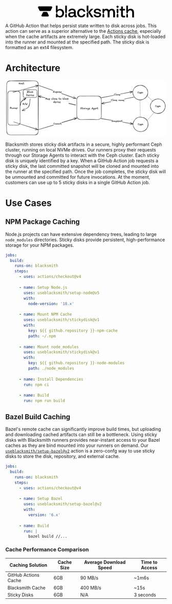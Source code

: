 <p align="center">
  <picture>
    <!-- Dark mode -->
    <source media="(prefers-color-scheme: dark)" srcset="./Blacksmith_Logo-White-Large.png" width="300">
    <!-- Light mode -->
    <source media="(prefers-color-scheme: light)" srcset="./Blacksmith_Logo-Black-Large.png" width="300">
    <img alt="Blacksmith Logo" src="./Blacksmith_Logo-Black-Large.png" width="300">
  </picture>
</p>

A GitHub Action that helps persist state written to disk across jobs. This action can serve as a superior alternative to the [Actions cache](https://github.com/useblacksmith/cache), especially when the cache artifacts are extremely large. Each sticky disk is hot-loaded into the runner and mounted at the specified path.
The sticky disk is formatted as an ext4 filesystem.

# Architecture

<p align="center">
  <picture>
    <!-- Dark mode -->
    <source media="(prefers-color-scheme: dark)" srcset="./arch-dark-mode.png" width="1000">
    <!-- Light mode -->
    <source media="(prefers-color-scheme: light)" srcset="./arch-light.png" width="1000">
    <img alt="Blacksmith Logo" src="./arch-light.png" width="1000">
  </picture>
</p>

Blacksmith stores sticky disk artifacts in a secure, highly performant Ceph cluster, running on local NVMe drives. Our runners proxy their requests through our Storage Agents to interact with the Ceph cluster. Each sticky disk is uniquely identified by a key. When a GitHub Action job requests a sticky disk, the last committed snapshot will be cloned and mounted into the runner at the specified path. Once the job completes, the sticky disk will be unmounted and committed for future invocations. At the moment, customers can use up to 5 sticky disks in a single GitHub Action job.

# Use Cases

## NPM Package Caching

Node.js projects can have extensive dependency trees, leading to large `node_modules` directories. Sticky disks provide persistent, high-performance storage for your NPM packages.

```yaml
jobs:
  build:
    runs-on: blacksmith
    steps:
      - uses: actions/checkout@v4
      
      - name: Setup Node.js
        uses: useblacksmith/setup-node@v5
        with:
          node-version: '18.x'
      
      - name: Mount NPM Cache
        uses: useblacksmith/stickydisk@v1
        with:
          key: ${{ github.repository }}-npm-cache
          path: ~/.npm
      
      - name: Mount node_modules
        uses: useblacksmith/stickydisk@v1
        with:
          key: ${{ github.repository }}-node-modules
          path: ./node_modules
      
      - name: Install Dependencies
        run: npm ci

      - name: Build
        run: npm run build
```

## Bazel Build Caching

Bazel's remote cache can significantly improve build times, but uploading and downloading cached artifacts can still be a bottleneck. Using sticky disks with Blacksmith runners provides near-instant access to your Bazel caches as they are bind mounted into your runners on demand. Our [`useblacksmith/setup-bazel@v2`](https://github.com/useblacksmith/setup-bazel) action is a zero-confg way to use sticky disks to store the disk, repository, and external cache.

```yaml
jobs:
  build:
    runs-on: blacksmith
    steps:
      - uses: actions/checkout@v4
      
      - name: Setup Bazel
        uses: useblacksmith/setup-bazel@v2
        with:
          version: '6.x'
      
      - name: Build
        run: |
          bazel build //...
```

### Cache Performance Comparison

| Caching Solution | Cache Size | Average Download Speed | Time to Access |
|-----------------|------------|----------------|----------------|
| GitHub Actions Cache | 6GB | 90 MB/s | ~1m6s |
| Blacksmith Cache | 6GB | 400 MB/s | ~15s |
| Sticky Disks | 6GB | N/A | 3 seconds |

